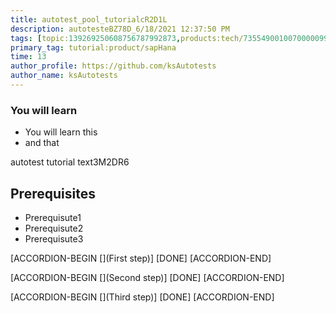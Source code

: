 ```yaml
---
title: autotest_pool_tutorialcR2D1L
description: autotesteBZ78D_6/18/2021 12:37:50 PM
tags: [topic:139269250608756787992873,products:tech/73554900100700000996,tutorial:experience/advanced]
primary_tag: tutorial:product/sapHana
time: 13
author_profile: https://github.com/ksAutotests
author_name: ksAutotests
---
```

### You will learn
- You will learn this
- and that

autotest tutorial text3M2DR6

## Prerequisites
- Prerequisute1
- Prerequisute2
- Prerequisute3

[ACCORDION-BEGIN [](First step)]
[DONE]
[ACCORDION-END]

[ACCORDION-BEGIN [](Second step)]
[DONE]
[ACCORDION-END]

[ACCORDION-BEGIN [](Third step)]
[DONE]
[ACCORDION-END]


